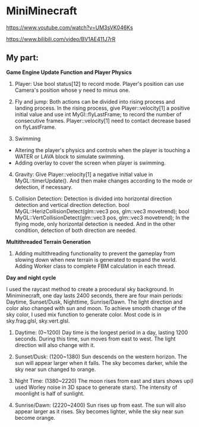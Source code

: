 MiniMinecraft
======================
https://www.youtube.com/watch?v=UM3sVK046Ks

https://www.bilibili.com/video/BV1AE411J7rR


My part:
--------------

**Game Engine Update Function and Player Physics**

1. Player: Use bool status[12] to record mode. Player's position can use Camera's position whose y need to minus one.

2. Fly and jump: Both actions can be divided into rising process and landing process. In the rising process, give Player::velocity[1] a positive initial value and use int MyGl::flyLastFrame; to record the number of consecutive frames. Player::velocity[1] need to contact decrease based on flyLastFrame.

3. Swimming
- Altering the player's physics and controls when the player is touching a WATER or LAVA block to simulate swimming.
- Adding overlay to cover the screen when player is swimming.

4. Gravity: Give Player::velocity[1] a negative initial value in MyGL::timerUpdate(). And then make changes according to the mode or detection, if necessary.

5. Collision Detection: Detection is divided into horizontal direction detection and vertical direction detection. 
bool MyGL::HerizCollisionDetect(glm::vec3 pos, glm::vec3 movetrend);
bool MyGL::VertCollisionDetect(glm::vec3 pos, glm::vec3 movetrend);
In the flying mode, only horizontal detection is needed. And in the other condition, detection of both direction are needed.

**Multithreaded Terrain Generation**
1. Adding multithreading functionality to prevent the gameplay from slowing down when new terrain is generated to expand the world. Adding Worker class to complete FBM calculation in each thread.

**Day and night cycle**

I used the raycast method to create a procedural sky background. 
In Miniminecraft, one day lasts 2400 seconds, there are four main periods: Daytime, Sunset/Dusk, Nighttime, Sunrise/Dawn. The light direction and color also changed with sun and moon. To achieve smooth change of the sky color, I used mix function to generate color.
Most code is in sky.frag.glsl, sky.vert.glsl.

1. Daytime: (0~1200)
   Day time is the longest period in a day, lasting 1200 seconds. During this time, sun moves from east to west. The light direction will also change with it.

2. Sunset/Dusk: (1200~1380)
   Sun descends on the western horizon. The sun will appear larger when it falls. The sky becomes darker, while the sky near sun changed to orange.

3. Night Time: (1380~2220)
   The moon rises from east and stars shows up(I used Worley noise in 3D space to generate stars). The intensity of moonlight is half of sunlight. 

4. Sunrise/Dawn: (2220~2400)
   Sun rises up from east. The sun will also appear larger as it rises. Sky becomes lighter, while the sky near sun become orange.
